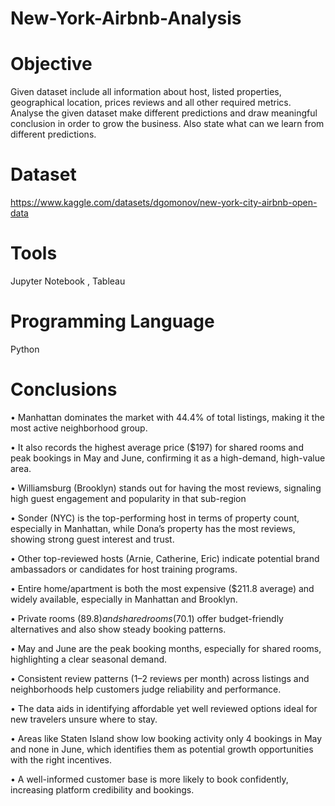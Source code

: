# New-York-Airbnb-Analysis

# **Objective**

Given dataset include all information about host, listed properties, geographical location, prices reviews and all other required metrics. Analyse the given dataset make different predictions and draw meaningful conclusion in order to grow the business. Also state what can we learn from different predictions.  

# **Dataset**

https://www.kaggle.com/datasets/dgomonov/new-york-city-airbnb-open-data

# **Tools**

Jupyter Notebook , Tableau

# **Programming Language**

Python 

# **Conclusions**

•	Manhattan dominates the market with 44.4% of total listings, making it the most active neighborhood group.

•	It also records the highest average price ($197) for shared rooms and peak bookings in May and June, confirming it as a high-demand, high-value area.

•	Williamsburg (Brooklyn) stands out for having the most reviews, signaling high guest engagement and popularity in that sub-region

•	Sonder (NYC) is the top-performing host in terms of property count, especially in Manhattan, while Dona’s property has the most reviews, showing strong guest interest and trust.

•	Other top-reviewed hosts (Arnie, Catherine, Eric) indicate potential brand ambassadors or candidates for host training programs.

•	Entire home/apartment is both the most expensive ($211.8 average) and widely available, especially in Manhattan and Brooklyn.

•	Private rooms ($89.8) and shared rooms ($70.1) offer budget-friendly alternatives and also show steady booking patterns.

•	May and June are the peak booking months, especially for shared rooms, highlighting a clear seasonal demand.

•	Consistent review patterns (1–2 reviews per month) across listings and neighborhoods help customers judge reliability and performance.

•	The data aids in identifying affordable yet well reviewed options ideal for new travelers unsure where to stay.

•	Areas like Staten Island show low booking activity only 4 bookings in May and none in June, which identifies them as potential growth opportunities with the right incentives.

•	A well-informed customer base is more likely to book confidently, increasing platform credibility and bookings.

